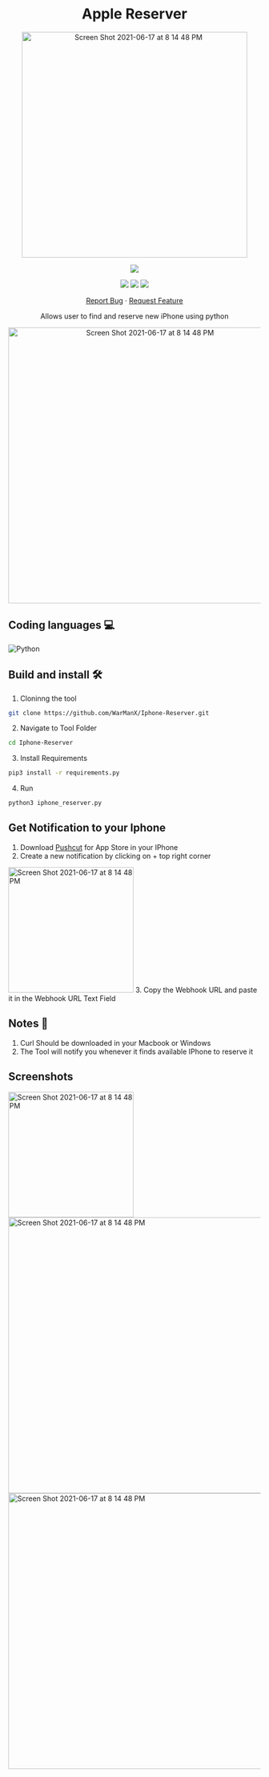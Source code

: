 <h1 align="center">
Apple Reserver
</h1>

<p align="center">
  <img width="450" high="650" alt="Screen Shot 2021-06-17 at 8 14 48 PM" src="https://user-images.githubusercontent.com/73632576/123007680-9dd88780-d3ca-11eb-8838-b776963a74f0.png">
</p>

<p align="center">
<img src='https://madewithlove.vercel.app/ae?heart=true&template=for-the-badge'/>
</p>

<p align="center">
  <img src='https://img.shields.io/github/license/WarManX/Iphone-Reserver'/>
   <img src="https://img.shields.io/github/stars/WarManX/Iphone-Reserver"/>
   <img src="https://img.shields.io/github/forks/WarManX/Iphone-Reserver"/>
</p>

<p align="center">
    <a href="https://github.com/WarManX/Iphone-Reserver/issues">Report Bug</a>
    ·
    <a href="https://github.com/WarManX/Iphone-Reserver/issues">Request Feature</a>
  </p>

<p align="center">
  Allows user to find and reserve new iPhone using python
</p>

<p align="center">
<img width="550" high="700" alt="Screen Shot 2021-06-17 at 8 14 48 PM" src="https://user-images.githubusercontent.com/73632576/192412019-119720c4-f734-41f4-9d46-60478cd19a09.png">
</p>


## Coding languages 💻

![Python](https://img.shields.io/badge/python-3670A0?style=for-the-badge&logo=python&logoColor=ffdd54)

## Build and install 🛠️

1. Cloninng the tool

```bash
git clone https://github.com/WarManX/Iphone-Reserver.git
```

2. Navigate to Tool Folder

```bash
cd Iphone-Reserver
```

3. Install Requirements

```bash
pip3 install -r requirements.py
```

4. Run

```bash
python3 iphone_reserver.py
```

## Get Notification to your Iphone 

1. Download <a href="https://apps.apple.com/ae/app/pushcut-shortcuts-automation/id1450936447">Pushcut</a> for App Store in your IPhone
2. Create a new notification by clicking on + top right corner
<img width="250" high="450" alt="Screen Shot 2021-06-17 at 8 14 48 PM" src="https://user-images.githubusercontent.com/73632576/190918887-8d97df38-e866-4608-add0-6207f6d21fe6.PNG">
3. Copy the Webhook URL and paste it in the Webhook URL Text Field

## Notes 📝 

1. Curl Should be downloaded in your Macbook or Windows
2. The Tool will notify you whenever it finds available IPhone to reserve it

## Screenshots

<img width="250" high="450" alt="Screen Shot 2021-06-17 at 8 14 48 PM" src="https://user-images.githubusercontent.com/73632576/192411551-63f01270-7725-4224-a402-ccc736c752c3.png">
<img width="550" high="700" alt="Screen Shot 2021-06-17 at 8 14 48 PM" src="https://user-images.githubusercontent.com/73632576/192412019-119720c4-f734-41f4-9d46-60478cd19a09.png">
<img width="550" high="700" alt="Screen Shot 2021-06-17 at 8 14 48 PM" src="https://user-images.githubusercontent.com/73632576/192412013-d5fabd34-a99a-4f65-a58d-dc2375ff50d5.png">

